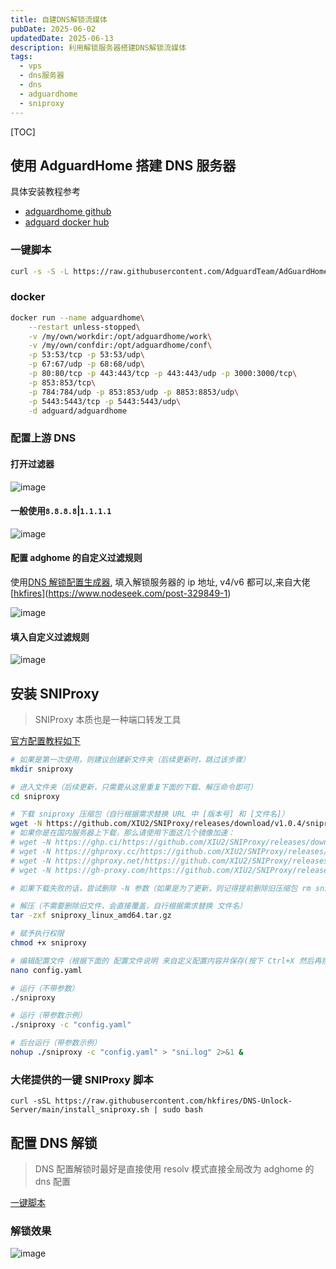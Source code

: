 ```yaml
---
title: 自建DNS解锁流媒体
pubDate: 2025-06-02
updatedDate: 2025-06-13
description: 利用解锁服务器搭建DNS解锁流媒体
tags:
  - vps
  - dns服务器
  - dns
  - adguardhome
  - sniproxy
---
```


[TOC]

## 使用 AdguardHome 搭建 DNS 服务器

具体安装教程参考

- [adguardhome github](https://github.com/AdguardTeam/AdGuardHome)
- [adguard docker hub](https://hub.docker.com/r/adguard/adguardhome)

### 一键脚本

```bash
curl -s -S -L https://raw.githubusercontent.com/AdguardTeam/AdGuardHome/master/scripts/install.sh | sh -s -- -v
```

### docker

```bash
docker run --name adguardhome\
    --restart unless-stopped\
    -v /my/own/workdir:/opt/adguardhome/work\
    -v /my/own/confdir:/opt/adguardhome/conf\
    -p 53:53/tcp -p 53:53/udp\
    -p 67:67/udp -p 68:68/udp\
    -p 80:80/tcp -p 443:443/tcp -p 443:443/udp -p 3000:3000/tcp\
    -p 853:853/tcp\
    -p 784:784/udp -p 853:853/udp -p 8853:8853/udp\
    -p 5443:5443/tcp -p 5443:5443/udp\
    -d adguard/adguardhome
```

### 配置上游 DNS

#### 打开过滤器

![image](https://i.111666.best/image/fd2t5mNb0Vl8GV0iC3uq1V.png)

#### 一般使用`8.8.8.8`|`1.1.1.1`

![image](https://i.111666.best/image/k0Xv3MCF73ELFBMCk31Ehp.png)

#### 配置 adghome 的自定义过滤规则

使用[DNS 解锁配置生成器](https://dnsconfig.072899.xyz/), 填入解锁服务器的 ip 地址, v4/v6 都可以,来自大佬[[hkfires](https://www.nodeseek.com/space/23484)](https://www.nodeseek.com/post-329849-1)

![image](https://i.111666.best/image/O7pEaqbEULVpeWCfEgZ1ub.png)

#### 填入自定义过滤规则

![image](https://i.111666.best/image/gZ9OVYQTLNAL6SBM10jkQ9.png)

## 安装 SNIProxy

> SNIProxy 本质也是一种端口转发工具

[官方配置教程如下](https://github.com/XIU2/SNIProxy?tab=readme-ov-file#-%E4%BD%BF%E7%94%A8%E6%96%B9%E6%B3%95)

```bash
# 如果是第一次使用，则建议创建新文件夹（后续更新时，跳过该步骤）
mkdir sniproxy

# 进入文件夹（后续更新，只需要从这里重复下面的下载、解压命令即可）
cd sniproxy

# 下载 sniproxy 压缩包（自行根据需求替换 URL 中 [版本号] 和 [文件名]）
wget -N https://github.com/XIU2/SNIProxy/releases/download/v1.0.4/sniproxy_linux_amd64.tar.gz
# 如果你是在国内服务器上下载，那么请使用下面这几个镜像加速：
# wget -N https://ghp.ci/https://github.com/XIU2/SNIProxy/releases/download/v1.0.4/sniproxy_linux_amd64.tar.gz
# wget -N https://ghproxy.cc/https://github.com/XIU2/SNIProxy/releases/download/v1.0.4/sniproxy_linux_amd64.tar.gz
# wget -N https://ghproxy.net/https://github.com/XIU2/SNIProxy/releases/download/v1.0.4/sniproxy_linux_amd64.tar.gz
# wget -N https://gh-proxy.com/https://github.com/XIU2/SNIProxy/releases/download/v1.0.4/sniproxy_linux_amd64.tar.gz

# 如果下载失败的话，尝试删除 -N 参数（如果是为了更新，则记得提前删除旧压缩包 rm sniproxy_linux_amd64.tar.gz ）

# 解压（不需要删除旧文件，会直接覆盖，自行根据需求替换 文件名）
tar -zxf sniproxy_linux_amd64.tar.gz

# 赋予执行权限
chmod +x sniproxy

# 编辑配置文件（根据下面的 配置文件说明 来自定义配置内容并保存(按下 Ctrl+X 然后再按 2 下回车)
nano config.yaml

# 运行（不带参数）
./sniproxy

# 运行（带参数示例）
./sniproxy -c "config.yaml"

# 后台运行（带参数示例）
nohup ./sniproxy -c "config.yaml" > "sni.log" 2>&1 &
```

### 大佬提供的一键 SNIProxy 脚本

```shell
curl -sSL https://raw.githubusercontent.com/hkfires/DNS-Unlock-Server/main/install_sniproxy.sh | sudo bash
```

## 配置 DNS 解锁

> DNS 配置解锁时最好是直接使用 resolv 模式直接全局改为 adghome 的 dns 配置

[一键脚本](https://github.com/Jimmyzxk/DNS-Alice-Unlock)

### 解锁效果

![image](https://i.111666.best/image/urEmGs258tnGXvpDd313T8.png)
